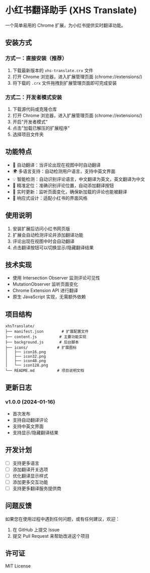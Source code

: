 # 小红书翻译助手 (XHS Translate)

一个简单易用的 Chrome 扩展，为小红书提供实时翻译功能。

## 安装方式

### 方式一：直接安装（推荐）
1. 下载最新版本的 `xhs-translate.crx` 文件
2. 打开 Chrome 浏览器，进入扩展管理页面 (chrome://extensions/)
3. 将下载的 `.crx` 文件拖拽到扩展管理页面即可完成安装

### 方式二：开发者模式安装
1. 下载源代码或克隆仓库
2. 打开 Chrome 浏览器，进入扩展管理页面 (chrome://extensions/)
3. 开启"开发者模式"
4. 点击"加载已解压的扩展程序"
5. 选择项目文件夹

## 功能特点

- 🚀 自动翻译：当评论出现在视图中时自动翻译
- 🌍 多语言支持：自动检测用户语言，支持中英文界面
- 💡 智能检测：自动识别评论语言，中文翻译为英文，英文翻译为中文
- 🎯 精准定位：准确识别评论位置，自动添加翻译按钮
- 🔄 实时更新：监听页面变化，确保新加载的评论也能被翻译
- 📱 响应式设计：适配小红书的界面风格

## 使用说明

1. 安装扩展后访问小红书网页版
2. 扩展会自动检测评论并添加翻译功能
3. 评论出现在视图中时会自动翻译
4. 点击翻译按钮可以切换显示/隐藏翻译结果

## 技术实现

- 使用 Intersection Observer 监测评论可见性
- MutationObserver 监听页面变化
- Chrome Extension API 进行翻译
- 原生 JavaScript 实现，无需额外依赖

## 项目结构

```
xhsTranslate/
├── manifest.json        # 扩展配置文件
├── content.js          # 主要功能实现
├── background.js       # 后台脚本
├── icons/             # 扩展图标
│   ├── icon16.png
│   ├── icon32.png
│   ├── icon48.png
│   └── icon128.png
└── README.md          # 项目说明文档
```

## 更新日志

### v1.0.0 (2024-01-16)
- 首次发布
- 支持自动翻译评论
- 支持中英文界面
- 支持显示/隐藏翻译结果

## 开发计划

- [ ] 支持更多语言
- [ ] 添加翻译开关选项
- [ ] 优化翻译显示样式
- [ ] 添加更多交互功能
- [ ] 支持更多翻译服务提供商

## 问题反馈

如果您在使用过程中遇到任何问题，或有任何建议，欢迎：
1. 在 GitHub 上提交 Issue
2. 提交 Pull Request 来帮助改进这个项目

## 许可证

MIT License 